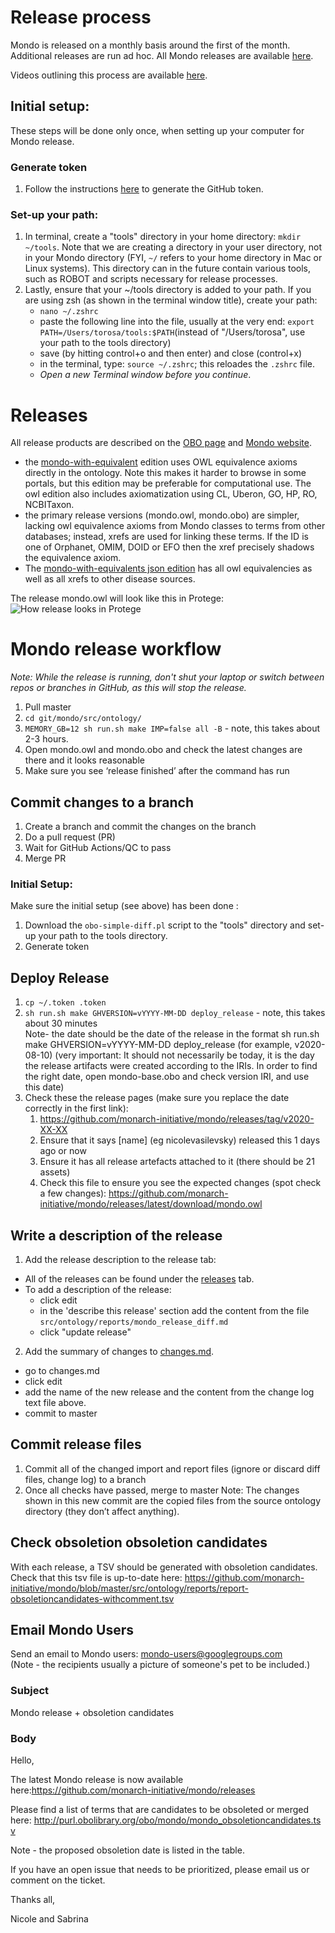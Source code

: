 # Release process

Mondo is released on a monthly basis around the first of the month. Additional releases are run ad hoc. All Mondo releases are available [here](https://github.com/monarch-initiative/mondo/releases).

Videos outlining this process are available [here](https://drive.google.com/drive/u/0/folders/1kDD572vCE2NRGC57cX7vTUHQSFvomyb7).

## Initial setup: 
These steps will be done only once, when setting up your computer for Mondo release. 
### Generate token
1. Follow the instructions [here](https://mondo.readthedocs.io/en/latest/developer-guide/generate-token/) to generate the GitHub token.
### Set-up your path:
1. In terminal, create a "tools" directory in your home directory: 
`mkdir ~/tools`. 
Note that we are creating a directory in your user directory, not in your Mondo directory (FYI, `~/` refers to your home directory in Mac or Linux systems). This directory can in the future contain various tools, such as ROBOT and scripts necessary for release processes. 
1. Lastly, ensure that your ~/tools directory is added to your path. If you are using zsh (as shown in the terminal window title), create your path: 
   - `nano ~/.zshrc`
   - paste the following line into the file, usually at the very end: `export PATH=/Users/torosa/tools:$PATH`(instead of "/Users/torosa", use your path to the tools directory)
   - save (by hitting control+o and then enter) and close (control+x)
   - in the terminal, type: `source ~/.zshrc`; this reloades the `.zshrc` file. 
   - *Open a new Terminal window before you continue*. 

# Releases

All release products are described on the [OBO page](http://obofoundry.org/ontology/mondo.html) and [Mondo website](https://mondo.monarchinitiative.org/).

 - the [mondo-with-equivalent](http://purl.obolibrary.org/obo/mondo/mondo-with-equivalents.owl) edition uses OWL equivalence axioms directly in the ontology. Note this makes it harder to browse in some portals, but this edition may be preferable for computational use. The owl edition also includes axiomatization using CL, Uberon, GO, HP, RO, NCBITaxon.
 - the primary release versions (mondo.owl, mondo.obo) are simpler, lacking owl equivalence axioms from Mondo classes to terms from other databases; instead, xrefs are used for linking these terms. If the ID is one of Orphanet, OMIM, DOID or EFO then the xref precisely shadows the equivalence axiom.
- The [mondo-with-equivalents json edition](http://purl.obolibrary.org/obo/mondo/mondo-with-equivalents.json) has all owl equivalencies as well as all xrefs to other disease sources.

The release mondo.owl will look like this in Protege:
![How release looks in Protege](images/release-protege-look.png)

# Mondo release workflow

_Note: While the release is running, don't shut your laptop or switch between repos or branches in GitHub, as this will stop the release._

1. Pull master
2. `cd git/mondo/src/ontology/`
3. `MEMORY_GB=12 sh run.sh make IMP=false all -B` - note, this takes about 2-3 hours.
4. Open mondo.owl and mondo.obo and check the latest changes are there and it looks reasonable
5. Make sure you see ‘release finished’ after the command has run

## Commit changes to a branch
1. Create a branch and commit the changes on the branch
2. Do a pull request (PR)
3. Wait for GitHub Actions/QC to pass
4. Merge PR

### Initial Setup:
Make sure the initial setup (see above) has been done :
1. Download the `obo-simple-diff.pl` script to the "tools" directory and set-up your path to the tools directory.
2. Generate token

## Deploy Release
1. `cp ~/.token .token`  
1. `sh run.sh make GHVERSION=vYYYY-MM-DD deploy_release` - note, this takes about 30 minutes  
Note- the date should be the date of the release in the format sh run.sh make GHVERSION=vYYYY-MM-DD deploy_release (for example, v2020-08-10)  (very important: It should not necessarily be today, it is the day the release artifacts were created according to the IRIs. In order to find the right date, open mondo-base.obo and check version IRI, and use this date)
1. Check these the release pages (make sure you replace the date correctly in the first link):
    1. https://github.com/monarch-initiative/mondo/releases/tag/v2020-XX-XX
    2. Ensure that it says [name] (eg nicolevasilevsky) released this 1 days ago or now
    3. Ensure it has all release artefacts attached to it (there should be 21 assets)
    4. Check this file to ensure you see the expected changes (spot check a few changes): https://github.com/monarch-initiative/mondo/releases/latest/download/mondo.owl

## Write a description of the release

1. Add the release description to the release tab: 
 - All of the releases can be found under the [releases](https://github.com/monarch-initiative/mondo/releases) tab.
 - To add a description of the release: 
   - click edit
   - in the 'describe this release' section add the content from the file `src/ontology/reports/mondo_release_diff.md`
   - click "update release"
2. Add the summary of changes to [changes.md](https://github.com/monarch-initiative/mondo/blob/master/Changes.md).
 - go to changes.md
 - click edit
 - add the name of the new release and the content from the change log text file above. 
 - commit to master

## Commit release files

1. Commit all of the changed import and report files (ignore or discard diff files, change log) to a branch
1. Once all checks have passed, merge to master
Note: The changes shown in this new commit are the copied files from the source ontology directory (they don’t affect anything).

## Check obsoletion obsoletion candidates

With each release, a TSV should be generated with obsoletion candidates. Check that this tsv file is up-to-date here:
https://github.com/monarch-initiative/mondo/blob/master/src/ontology/reports/report-obsoletioncandidates-withcomment.tsv

## Email Mondo Users
Send an email to Mondo users: mondo-users@googlegroups.com  
(Note - the recipients usually a picture of someone's pet to be included.)

### Subject
Mondo release + obsoletion candidates

### Body

Hello,  

The latest Mondo release is now available here:https://github.com/monarch-initiative/mondo/releases  

Please find a list of terms that are candidates to be obsoleted or merged here: http://purl.obolibrary.org/obo/mondo/mondo_obsoletioncandidates.tsv
  
Note - the proposed obsoletion date is listed in the table.  

If you have an open issue that needs to be prioritized, please email us or comment on the ticket.  

Thanks all,  

Nicole and Sabrina  
